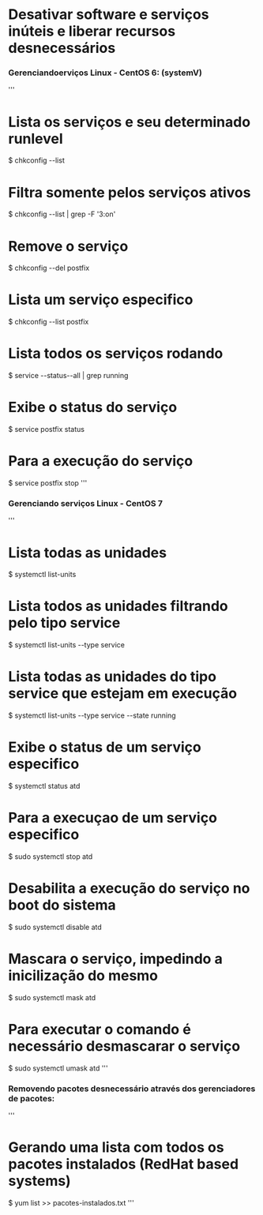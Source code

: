 # Desativar software e serviços inúteis e liberar recursos desnecessários

### Gerenciandoerviços Linux - CentOS 6: (systemV)
'''
# Lista os serviços e seu determinado runlevel
$ chkconfig --list

# Filtra somente pelos serviços ativos
$ chkconfig --list | grep -F '3:on'

# Remove o serviço
$ chkconfig --del postfix

# Lista um serviço especifico
$ chkconfig --list postfix

# Lista todos os serviços rodando
$ service --status--all | grep running

# Exibe o status do serviço
$ service postfix status

# Para a execução do serviço
$ service postfix stop
'''

### Gerenciando serviços Linux - CentOS 7
'''
# Lista todas as unidades 
$ systemctl list-units

# Lista todos as unidades filtrando pelo tipo service
$ systemctl list-units --type service

# Lista todas as unidades do tipo service que estejam em execução
$ systemctl list-units --type service --state running

# Exibe o status de um serviço especifico
$ systemctl status atd

# Para a execuçao de um serviço especifico
$ sudo systemctl stop atd

# Desabilita a execução do serviço no boot do sistema
$ sudo systemctl disable atd

# Mascara o serviço, impedindo a inicilização do mesmo
$ sudo systemctl mask atd

# Para executar o comando é necessário desmascarar o serviço
$ sudo systemctl umask atd
'''

### Removendo pacotes desnecessário através dos gerenciadores de pacotes:

'''
# Gerando uma lista com todos os pacotes instalados (RedHat based systems)
$ yum list >> pacotes-instalados.txt
'''
